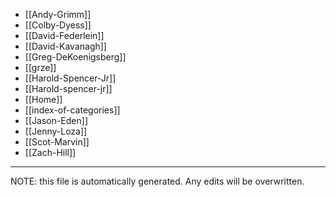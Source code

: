 * [[Andy-Grimm]]
* [[Colby-Dyess]]
* [[David-Federlein]]
* [[David-Kavanagh]]
* [[Greg-DeKoenigsberg]]
* [[grze]]
* [[Harold-Spencer-Jr]]
* [[Harold-spencer-jr]]
* [[Home]]
* [[index-of-categories]]
* [[Jason-Eden]]
* [[Jenny-Loza]]
* [[Scot-Marvin]]
* [[Zach-Hill]]


*****
NOTE: this file is automatically generated. Any edits will be overwritten.
